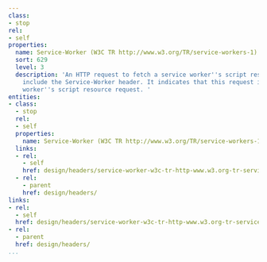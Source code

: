 ```yaml
---
class:
- stop
rel:
- self
properties:
  name: Service-Worker (W3C TR http://www.w3.org/TR/service-workers-1)
  sort: 629
  level: 3
  description: 'An HTTP request to fetch a service worker''s script resource will
    include the Service-Worker header. It indicates that this request is a service
    worker''s script resource request. '
entities:
- class:
  - stop
  rel:
  - self
  properties:
    name: Service-Worker (W3C TR http://www.w3.org/TR/service-workers-1)
  links:
  - rel:
    - self
    href: design/headers/service-worker-w3c-tr-http-www.w3.org-tr-service-workers-1.md
  - rel:
    - parent
    href: design/headers/
links:
- rel:
  - self
  href: design/headers/service-worker-w3c-tr-http-www.w3.org-tr-service-workers-1.md
- rel:
  - parent
  href: design/headers/
...
```


